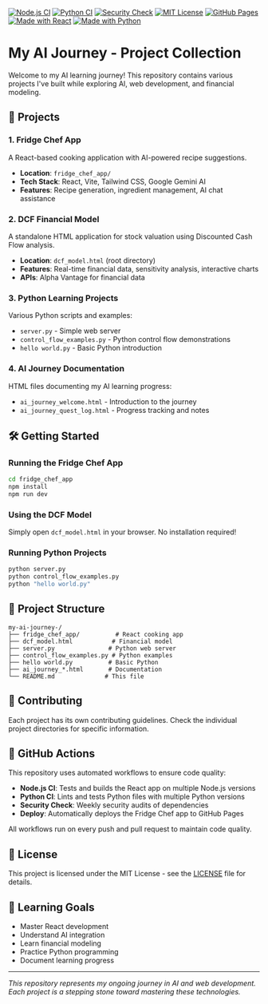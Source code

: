 [![Node.js CI](https://github.com/GittyupMoe/my-ai-journey-/actions/workflows/nodejs.yml/badge.svg)](https://github.com/GittyupMoe/my-ai-journey-/actions/workflows/nodejs.yml)
[![Python CI](https://github.com/GittyupMoe/my-ai-journey-/actions/workflows/python.yml/badge.svg)](https://github.com/GittyupMoe/my-ai-journey-/actions/workflows/python.yml)
[![Security Check](https://github.com/GittyupMoe/my-ai-journey-/actions/workflows/security.yml/badge.svg)](https://github.com/GittyupMoe/my-ai-journey-/actions/workflows/security.yml)
[![MIT License](https://img.shields.io/badge/license-MIT-green.svg)](fridge_chef_app/LICENSE)
[![GitHub Pages](https://img.shields.io/badge/GitHub%20Pages-Live-blue)](https://gittyupmoe.github.io/my-ai-journey-/fridge_chef_app/)
[![Made with React](https://img.shields.io/badge/Made%20with-React-blue?logo=react)](https://reactjs.org/)
[![Made with Python](https://img.shields.io/badge/Made%20with-Python-blue?logo=python)](https://python.org/)

# My AI Journey - Project Collection

Welcome to my AI learning journey! This repository contains various projects I've built while exploring AI, web development, and financial modeling.

## 🚀 Projects

### 1. Fridge Chef App
A React-based cooking application with AI-powered recipe suggestions.
- **Location**: `fridge_chef_app/`
- **Tech Stack**: React, Vite, Tailwind CSS, Google Gemini AI
- **Features**: Recipe generation, ingredient management, AI chat assistance

### 2. DCF Financial Model
A standalone HTML application for stock valuation using Discounted Cash Flow analysis.
- **Location**: `dcf_model.html` (root directory)
- **Features**: Real-time financial data, sensitivity analysis, interactive charts
- **APIs**: Alpha Vantage for financial data

### 3. Python Learning Projects
Various Python scripts and examples:
- `server.py` - Simple web server
- `control_flow_examples.py` - Python control flow demonstrations
- `hello world.py` - Basic Python introduction

### 4. AI Journey Documentation
HTML files documenting my AI learning progress:
- `ai_journey_welcome.html` - Introduction to the journey
- `ai_journey_quest_log.html` - Progress tracking and notes

## 🛠️ Getting Started

### Running the Fridge Chef App
```bash
cd fridge_chef_app
npm install
npm run dev
```

### Using the DCF Model
Simply open `dcf_model.html` in your browser. No installation required!

### Running Python Projects
```bash
python server.py
python control_flow_examples.py
python "hello world.py"
```

## 📁 Project Structure
```
my-ai-journey-/
├── fridge_chef_app/          # React cooking app
├── dcf_model.html           # Financial model
├── server.py               # Python web server
├── control_flow_examples.py # Python examples
├── hello world.py          # Basic Python
├── ai_journey_*.html       # Documentation
└── README.md              # This file
```

## 🤝 Contributing
Each project has its own contributing guidelines. Check the individual project directories for specific information.

## 🔄 GitHub Actions

This repository uses automated workflows to ensure code quality:

- **Node.js CI**: Tests and builds the React app on multiple Node.js versions
- **Python CI**: Lints and tests Python files with multiple Python versions  
- **Security Check**: Weekly security audits of dependencies
- **Deploy**: Automatically deploys the Fridge Chef app to GitHub Pages

All workflows run on every push and pull request to maintain code quality.

## 📄 License
This project is licensed under the MIT License - see the [LICENSE](fridge_chef_app/LICENSE) file for details.

## 🎯 Learning Goals
- Master React development
- Understand AI integration
- Learn financial modeling
- Practice Python programming
- Document learning progress

---
*This repository represents my ongoing journey in AI and web development. Each project is a stepping stone toward mastering these technologies.*

